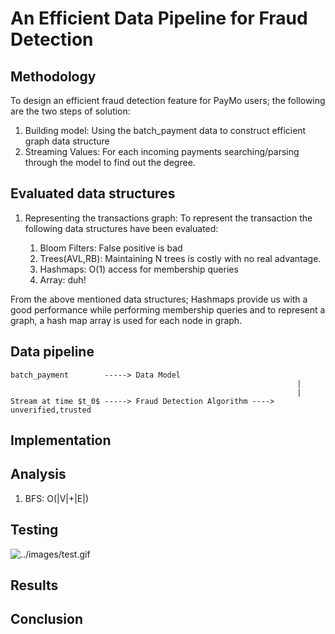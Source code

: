 # An Efficient Data Pipeline for Fraud Detection

## Methodology
To design an efficient fraud detection feature for PayMo users; the following are the two steps of solution:

1. Building model: Using the batch_payment data to construct efficient graph data structure
1. Streaming Values: For each incoming payments searching/parsing through the model to find out the degree.

## Evaluated data structures
1. Representing the transactions graph: To represent the transaction the following data structures have been evaluated:

	1. Bloom Filters: False positive is bad
	1. Trees(AVL,RB): Maintaining N trees is costly with no real advantage.
	1. Hashmaps: O(1) access for membership queries
	1. Array: duh!

From the above mentioned data structures; Hashmaps provide us with a good performance while performing membership queries and to represent a graph, a hash map array is used for each node in graph.

## Data pipeline
```
batch_payment        -----> Data Model
																|
																|
Stream at time $t_0$ -----> Fraud Detection Algorithm ----> unverified,trusted
```

## Implementation

## Analysis
1. BFS: O(|V|+|E|)


## Testing
![../images/test.gif](../images/test.gif)

## Results

## Conclusion

